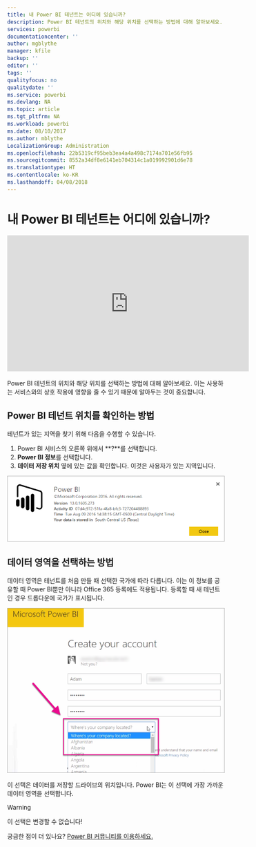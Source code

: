 ```yaml
---
title: 내 Power BI 테넌트는 어디에 있습니까?
description: Power BI 테넌트의 위치와 해당 위치를 선택하는 방법에 대해 알아보세요. 이는 사용하는 서비스와의 상호 작용에 영향을 줄 수 있기 때문에 알아두는 것이 중요합니다.
services: powerbi
documentationcenter: ''
author: mgblythe
manager: kfile
backup: ''
editor: ''
tags: ''
qualityfocus: no
qualitydate: ''
ms.service: powerbi
ms.devlang: NA
ms.topic: article
ms.tgt_pltfrm: NA
ms.workload: powerbi
ms.date: 08/10/2017
ms.author: mblythe
LocalizationGroup: Administration
ms.openlocfilehash: 22b5319cf95beb3ea4a4a498c7174a701e56fb95
ms.sourcegitcommit: 8552a34df8e6141eb704314c1a019992901d6e78
ms.translationtype: HT
ms.contentlocale: ko-KR
ms.lasthandoff: 04/08/2018
---
```

# <a name="where-is-my-power-bi-tenant-located"></a>내 Power BI 테넌트는 어디에 있습니까?
<iframe width="560" height="315" src="https://www.youtube.com/embed/0fOxaHJPvdM?showinfo=0" frameborder="0" allowfullscreen></iframe>

Power BI 테넌트의 위치와 해당 위치를 선택하는 방법에 대해 알아보세요. 이는 사용하는 서비스와의 상호 작용에 영향을 줄 수 있기 때문에 알아두는 것이 중요합니다.

## <a name="how-to-determine-where-your-power-bi-tenant-is-located"></a>Power BI 테넌트 위치를 확인하는 방법
테넌트가 있는 지역을 찾기 위해 다음을 수행할 수 있습니다.

1. Power BI 서비스의 오른쪽 위에서 **?**를 선택합니다.
2. **Power BI 정보**를 선택합니다.
3. **데이터 저장 위치** 옆에 있는 값을 확인합니다. 이것은 사용자가 있는 지역입니다.

![](media/service-admin-where-is-my-tenant-located/power-bi-data-region.png)

## <a name="how-the-data-region-is-selected"></a>데이터 영역을 선택하는 방법
데이터 영역은 테넌트를 처음 만들 때 선택한 국가에 따라 다릅니다. 이는 이 정보를 공유할 때 Power BI뿐만 아니라 Office 365 등록에도 적용됩니다. 등록할 때 새 테넌트인 경우 드롭다운에 국가가 표시됩니다.

![](media/service-admin-where-is-my-tenant-located/sign-up-country-selection.png)

이 선택은 데이터를 저장할 드라이브의 위치입니다. Power BI는 이 선택에 가장 가까운 데이터 영역을 선택합니다.

> [!WARNING]
> 이 선택은 변경할 수 없습니다!
> 
> 

궁금한 점이 더 있나요? [Power BI 커뮤니티를 이용하세요.](http://community.powerbi.com/)

